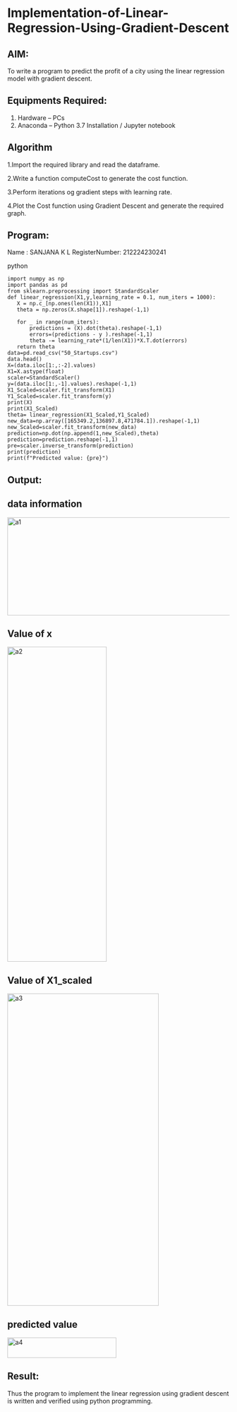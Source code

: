 # Implementation-of-Linear-Regression-Using-Gradient-Descent

## AIM:
To write a program to predict the profit of a city using the linear regression model with gradient descent.

## Equipments Required:
1. Hardware – PCs
2. Anaconda – Python 3.7 Installation / Jupyter notebook

## Algorithm
1.Import the required library and read the dataframe.


2.Write a function computeCost to generate the cost function.


3.Perform iterations og gradient steps with learning rate.


4.Plot the Cost function using Gradient Descent and generate the required graph.


## Program:

Name : SANJANA K L
RegisterNumber: 212224230241

 python
 ```
import numpy as np
import pandas as pd
from sklearn.preprocessing import StandardScaler
def linear_regression(X1,y,learning_rate = 0.1, num_iters = 1000):
    X = np.c_[np.ones(len(X1)),X1]
    theta = np.zeros(X.shape[1]).reshape(-1,1)
    
    for _ in range(num_iters):
        predictions = (X).dot(theta).reshape(-1,1)
        errors=(predictions - y ).reshape(-1,1)
        theta -= learning_rate*(1/len(X1))*X.T.dot(errors)
    return theta
data=pd.read_csv("50_Startups.csv")
data.head()
X=(data.iloc[1:,:-2].values)
X1=X.astype(float)
scaler=StandardScaler()
y=(data.iloc[1:,-1].values).reshape(-1,1)
X1_Scaled=scaler.fit_transform(X1)
Y1_Scaled=scaler.fit_transform(y)
print(X)
print(X1_Scaled)
theta= linear_regression(X1_Scaled,Y1_Scaled)
new_data=np.array([165349.2,136897.8,471784.1]).reshape(-1,1)
new_Scaled=scaler.fit_transform(new_data)
prediction=np.dot(np.append(1,new_Scaled),theta)
prediction=prediction.reshape(-1,1)
pre=scaler.inverse_transform(prediction)
print(prediction)
print(f"Predicted value: {pre}")
```


## Output:

## data information
<img width="558" height="222" alt="a1" src="https://github.com/user-attachments/assets/79ebe5fc-239f-4a1b-a5d8-7f2c06810c9c" />

## Value of x
<img width="225" height="713" alt="a2" src="https://github.com/user-attachments/assets/bce56909-57dc-4cec-8c4a-7da702cb5ee2" />

## Value of X1_scaled
<img width="343" height="707" alt="a3" src="https://github.com/user-attachments/assets/a254102e-d6c6-4fce-94b2-e05de1371bf4" />

## predicted value
<img width="247" height="46" alt="a4" src="https://github.com/user-attachments/assets/e714ebec-b546-48f2-8b16-c5a8caa91915" />




## Result:
Thus the program to implement the linear regression using gradient descent is written and verified using python programming.
